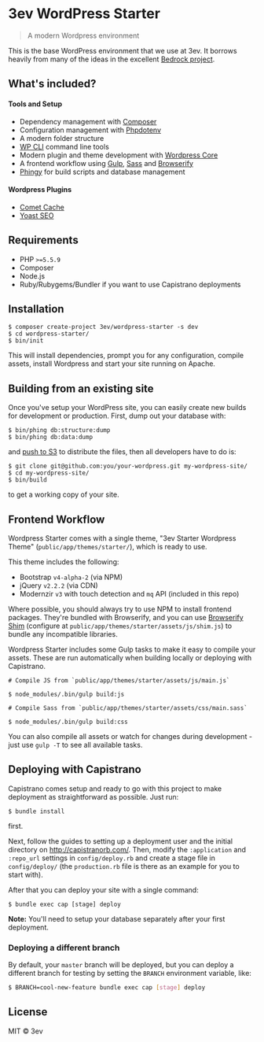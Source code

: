# 3ev WordPress Starter

> A modern Wordpress environment

This is the base WordPress environment that we use at 3ev. It borrows heavily from many of the ideas in the excellent
[Bedrock project](https://github.com/roots/bedrock).

## What's included?

#### Tools and Setup

* Dependency management with [Composer](https://getcomposer.org/)
* Configuration management with [Phpdotenv](https://github.com/vlucas/phpdotenv)
* A modern folder structure
* [WP CLI](http://wp-cli.org/) command line tools
* Modern plugin and theme development with [Wordpress Core](https://github.com/3ev/wordpress-core)
* A frontend workflow using [Gulp](http://gulpjs.com/), [Sass](http://sass-lang.com/libsass) and [Browserify](http://browserify.org/)
* [Phingy](https://github.com/3ev/phingy) for build scripts and database management

#### Wordpress Plugins

* [Comet Cache](https://en-gb.wordpress.org/plugins/comet-cache/)
* [Yoast SEO](https://en-gb.wordpress.org/plugins/wordpress-seo/)

## Requirements

* PHP `>=5.5.9`
* Composer
* Node.js
* Ruby/Rubygems/Bundler if you want to use Capistrano deployments

## Installation

```
$ composer create-project 3ev/wordpress-starter -s dev
$ cd wordpress-starter/
$ bin/init
```

This will install dependencies, prompt you for any configuration, compile assets, install Wordpress and start your site
running on Apache.

## Building from an existing site

Once you've setup your WordPress site, you can easily create new builds for development or production. First, dump out
your database with:

```
$ bin/phing db:structure:dump
$ bin/phing db:data:dump
```

and [push to S3](https://github.com/3ev/phingy#database-tasks--s3) to distribute the files, then all developers have to
do is:

```
$ git clone git@github.com:you/your-wordpress.git my-wordpress-site/
$ cd my-wordpress-site/
$ bin/build
```

to get a working copy of your site.

## Frontend Workflow

Wordpress Starter comes with a single theme, "3ev Starter Wordpress Theme" (`public/app/themes/starter/`), which is ready
to use.

This theme includes the following:

* Bootstrap `v4-alpha-2` (via NPM)
* jQuery `v2.2.2` (via CDN)
* Modernzir `v3` with touch detection and `mq` API (included in this repo)

Where possible, you should always try to use NPM to install frontend packages. They're bundled with Browserify, and you
can use [Browserify Shim](https://github.com/thlorenz/browserify-shim) (configure at `public/app/themes/starter/assets/js/shim.js`) to bundle any incompatible libraries.

Wordpress Starter includes some Gulp tasks to make it easy to compile your assets. These are run automatically when
building locally or deploying with Capistrano.

```
# Compile JS from `public/app/themes/starter/assets/js/main.js`

$ node_modules/.bin/gulp build:js

# Compile Sass from `public/app/themes/starter/assets/css/main.sass`

$ node_modules/.bin/gulp build:css
```

You can also compile all assets or watch for changes during development - just use `gulp -T` to see all available tasks.

## Deploying with Capistrano

Capistrano comes setup and ready to go with this project to make deployment as straightforward as possible. Just run:

```
$ bundle install
```

first.

Next, follow the guides to setting up a deployment user and the initial directory on http://capistranorb.com/. Then,
modify the `:application` and `:repo_url` settings in `config/deploy.rb` and create a stage file in `config/deploy/` (the
`production.rb` file is there as an example for you to start with).

After that you can deploy your site with a single command:

```
$ bundle exec cap [stage] deploy
```

**Note:** You'll need to setup your database separately after your first deployment.

### Deploying a different branch

By default, your `master` branch will be deployed, but you can deploy a different branch for testing by setting the
`BRANCH` environment variable, like:

```sh
$ BRANCH=cool-new-feature bundle exec cap [stage] deploy
```

## License

MIT &copy; 3ev
